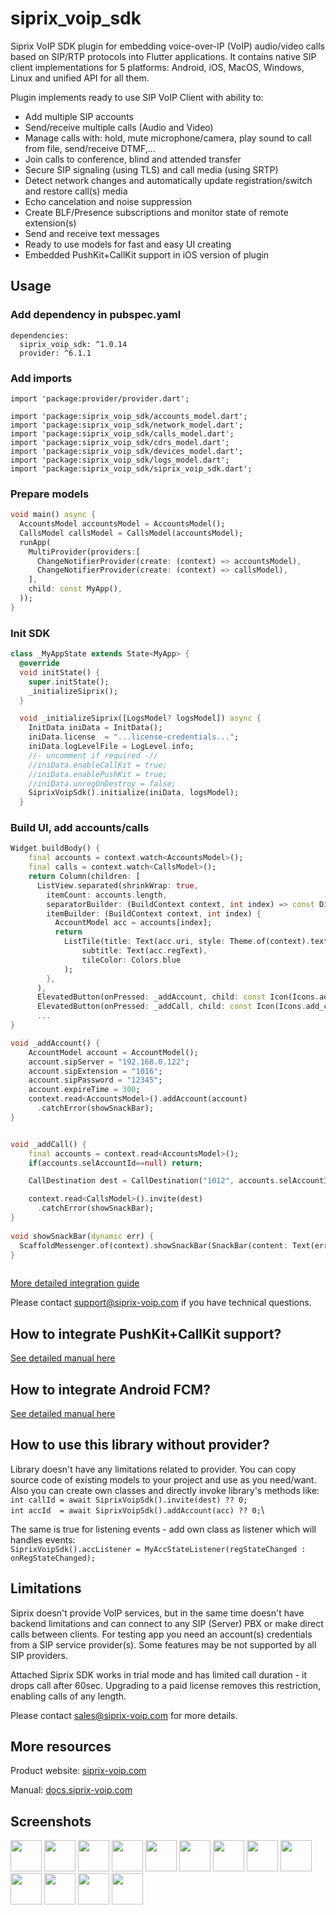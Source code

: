 # siprix_voip_sdk

Siprix VoIP SDK plugin for embedding voice-over-IP (VoIP) audio/video calls based on SIP/RTP protocols into Flutter applications.
It contains native SIP client implementations for 5 platforms: Android, iOS, MacOS, Windows, Linux and unified API for all them. 

Plugin implements ready to use SIP VoIP Client with ability to:
- Add multiple SIP accounts
- Send/receive multiple calls (Audio and Video)
- Manage calls with: hold, mute microphone/camera, play sound to call from file, send/receive DTMF,...
- Join calls to conference, blind and attended transfer
- Secure SIP signaling (using TLS) and call media (using SRTP)
- Detect network changes and automatically update registration/switch and restore call(s) media
- Echo cancelation and noise suppression
- Create BLF/Presence subscriptions and monitor state of remote extension(s)
- Send and receive text messages
- Ready to use models for fast and easy UI creating
- Embedded PushKit+CallKit support in iOS version of plugin

## Usage

### Add dependency in pubspec.yaml
```
dependencies:
  siprix_voip_sdk: ^1.0.14
  provider: ^6.1.1
```

### Add imports
```
import 'package:provider/provider.dart';

import 'package:siprix_voip_sdk/accounts_model.dart';
import 'package:siprix_voip_sdk/network_model.dart';
import 'package:siprix_voip_sdk/calls_model.dart';
import 'package:siprix_voip_sdk/cdrs_model.dart';
import 'package:siprix_voip_sdk/devices_model.dart';
import 'package:siprix_voip_sdk/logs_model.dart';
import 'package:siprix_voip_sdk/siprix_voip_sdk.dart';
```

### Prepare models

```dart
void main() async {
  AccountsModel accountsModel = AccountsModel();
  CallsModel callsModel = CallsModel(accountsModel);
  runApp(
    MultiProvider(providers:[
      ChangeNotifierProvider(create: (context) => accountsModel),
      ChangeNotifierProvider(create: (context) => callsModel),
    ],
    child: const MyApp(),
  ));
}
```
### Init SDK
```dart
class _MyAppState extends State<MyApp> {
  @override
  void initState() {
    super.initState();
    _initializeSiprix();
  }

  void _initializeSiprix([LogsModel? logsModel]) async {
    InitData iniData = InitData();
    iniData.license  = "...license-credentials...";
    iniData.logLevelFile = LogLevel.info;
    //- uncomment if required -//
    //iniData.enableCallKit = true;
    //iniData.enablePushKit = true;
    //iniData.unregOnDestroy = false;
    SiprixVoipSdk().initialize(iniData, logsModel);
  }
```

### Build UI, add accounts/calls
```dart
Widget buildBody() {
    final accounts = context.watch<AccountsModel>();
    final calls = context.watch<CallsModel>();
    return Column(children: [
      ListView.separated(shrinkWrap: true,
        itemCount: accounts.length,
        separatorBuilder: (BuildContext context, int index) => const Divider(height: 1),
        itemBuilder: (BuildContext context, int index) {
          AccountModel acc = accounts[index];
          return
            ListTile(title: Text(acc.uri, style: Theme.of(context).textTheme.titleSmall),
                subtitle: Text(acc.regText),
                tileColor: Colors.blue
            );
        },
      ),
      ElevatedButton(onPressed: _addAccount, child: const Icon(Icons.add_card)),
      ElevatedButton(onPressed: _addCall, child: const Icon(Icons.add_call)),
      ...
}

void _addAccount() {
    AccountModel account = AccountModel();
    account.sipServer = "192.168.0.122";
    account.sipExtension = "1016";
    account.sipPassword = "12345";
    account.expireTime = 300;
    context.read<AccountsModel>().addAccount(account)
      .catchError(showSnackBar);
}


void _addCall() {
    final accounts = context.read<AccountsModel>();
    if(accounts.selAccountId==null) return;

    CallDestination dest = CallDestination("1012", accounts.selAccountId!, false);

    context.read<CallsModel>().invite(dest)
      .catchError(showSnackBar);
}
  
void showSnackBar(dynamic err) {
  ScaffoldMessenger.of(context).showSnackBar(SnackBar(content: Text(err)));
}
  
```

[More detailed integration guide](https://docs.siprix-voip.com/rst/flutter.html#integration-into-flutter-application)

Please contact [support@siprix-voip.com](mailto:support@siprix-voip.com) if you have technical questions.


## How to integrate PushKit+CallKit support?
[See detailed manual here](https://docs.siprix-voip.com/rst/ioscallkit.html#integrate-pushkit-callkit-into-flutter-application)


## How to integrate Android FCM?
[See detailed manual here](https://docs.siprix-voip.com/rst/flutter.html#android-add-firebase-push-notifications)


## How to use this library without provider?

Library doesn't have any limitations related to provider.
You can copy source code of existing models to your project and use as you need/want.
Also you can create own classes and directly invoke library's methods like:\
`int callId = await SiprixVoipSdk().invite(dest) ?? 0;`\
`int accId  = await SiprixVoipSdk().addAccount(acc) ?? 0;`\

The same is true for listening events - add own class as listener which will handles events:\
`SiprixVoipSdk().accListener = MyAccStateListener(regStateChanged : onRegStateChanged);`


## Limitations

Siprix doesn't provide VoIP services, but in the same time doesn't have backend limitations and can connect to any SIP (Server) PBX or make direct calls between clients.
For testing app you need an account(s) credentials from a SIP service provider(s). 
Some features may be not supported by all SIP providers.

Attached Siprix SDK works in trial mode and has limited call duration - it drops call after 60sec.
Upgrading to a paid license removes this restriction, enabling calls of any length.

Please contact [sales@siprix-voip.com](mailto:sales@siprix-voip.com) for more details.

## More resources

Product website: [siprix-voip.com](https://www.siprix-voip.com/product/)

Manual: [docs.siprix-voip.com](https://docs.siprix-voip.com)


## Screenshots

<a href="https://docs.siprix-voip.com/screenshots/Flutter_Accounts.png"  title="Accounts list Android">
<img src="https://docs.siprix-voip.com/screenshots/Flutter_Accounts_Mini.png" width="50"></a>
<a href="https://docs.siprix-voip.com/screenshots/Flutter_CallAdd.png"  title="Add call Android">
<img src="https://docs.siprix-voip.com/screenshots/Flutter_CallAdd_Mini.png" width="50"></a>
<a href="https://docs.siprix-voip.com/screenshots/Flutter_Calls.png"  title="Call in progress Android">
<img src="https://docs.siprix-voip.com/screenshots/Flutter_Calls_Mini.png" width="50"></a>
<a href="https://docs.siprix-voip.com/screenshots/Flutter_CallsDtmf.png"  title="Call in progress DTMF Android">
<img src="https://docs.siprix-voip.com/screenshots/Flutter_CallsDtmf_Mini.png" width="50"></a>
<a href="https://docs.siprix-voip.com/screenshots/Flutter_BLF.png"  title="BLF subscription Android">
<img src="https://docs.siprix-voip.com/screenshots/Flutter_BLF_Mini.png" width="50"></a>
<a href="https://docs.siprix-voip.com/screenshots/Flutter_Messages.png"  title="Messages Android">
<img src="https://docs.siprix-voip.com/screenshots/Flutter_Messages_Mini.png" width="50"></a>
<a href="https://docs.siprix-voip.com/screenshots/Flutter_Logs.png"  title="Logs Android">
<img src="https://docs.siprix-voip.com/screenshots/Flutter_Logs_Mini.png" width="50"></a>

<a href="https://docs.siprix-voip.com/screenshots/Flutter_Accounts_Win.png"  title="Accounts list Windows">
<img src="https://docs.siprix-voip.com/screenshots/Flutter_Accounts_Win_Mini.png" width="50"></a>
<a href="https://docs.siprix-voip.com/screenshots/Flutter_Calls_Win.png"  title="Call in progress Windows">
<img src="https://docs.siprix-voip.com/screenshots/Flutter_Calls_Win_Mini.png" width="50"></a>
<a href="https://docs.siprix-voip.com/screenshots/Flutter_CallsDtmf_Win.png"  title="Call in progress DTMF Windows">
<img src="https://docs.siprix-voip.com/screenshots/Flutter_CallsDtmf_Win_Mini.png" width="50"></a>
<a href="https://docs.siprix-voip.com/screenshots/Flutter_BLF_Win.png"  title="BLF subscription Windows">
<img src="https://docs.siprix-voip.com/screenshots/Flutter_BLF_Win_Mini.png" width="50"></a>
<a href="https://docs.siprix-voip.com/screenshots/Flutter_Messages_Win.png"  title="Messages Windows">
<img src="https://docs.siprix-voip.com/screenshots/Flutter_Messages_Win_Mini.png" width="50"></a>
<a href="https://docs.siprix-voip.com/screenshots/Flutter_Logs_Win.png"  title="Logs Windows">
<img src="https://docs.siprix-voip.com/screenshots/Flutter_Logs_Win_Mini.png" width="50"></a>